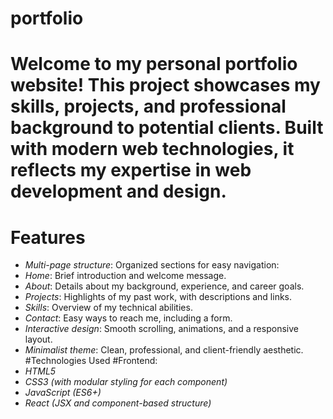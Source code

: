 # portfolio

# Welcome to my personal portfolio website! This project showcases my skills, projects, and professional background to potential clients. Built with modern web technologies, it reflects my expertise in web development and design.

# Features
- *Multi-page structure*: Organized sections for easy navigation:
- *Home*: Brief introduction and welcome message.
- *About*: Details about my background, experience, and career goals.
- *Projects*: Highlights of my past work, with descriptions and links.
- *Skills*: Overview of my technical abilities.
- *Contact*: Easy ways to reach me, including a form.
- *Interactive design*: Smooth scrolling, animations, and a responsive layout.
- *Minimalist theme*: Clean, professional, and client-friendly aesthetic.
#Technologies Used
#Frontend:
- *HTML5*
- *CSS3 (with modular styling for each component)*
- *JavaScript (ES6+)*
- *React (JSX and component-based structure)*
